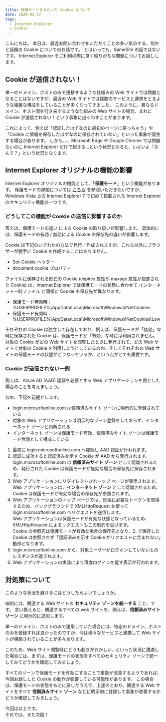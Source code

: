 ```yaml
---
title: 保護モードをまたいだ Cookie について
date: 2020-03-27
tags: 
  - Internet Explorer
  - Cookie
---
```


こんにちは。
本日は、最近お問い合わせをいただくことの多い気のする、何かと話題の Cookie についてのお話です。
とはいっても、SameSite の話ではないです。
Internet Explorer をご利用の際に良く陥りがちな問題についてお話しします。

## Cookie が送信されない！
単一のドメイン、ホストのみで遷移するような仕組みの Web サイトでは問題となることはないですが、最近の Web サイトでは複数のサービスと連携をとるような複雑な構成をしていることが多くなってきました。
このように、異なるドメイン、ホスト間を行き来するような仕組みの Web サイトの場合、まれに Cookie が送信されない！という事象に出くわすことがあります。

これによって、例えば「認証したはずなのに最初のページに戻っちゃう」や「Cookie に情報を保存したはずなのに保存されていない」といった事象が発生する場合があります。
しかも、、、Microsoft Edge や Google Chrome では問題ないのに Internet Explorer だけで起きる…という状況となると、いよいよ「なんで？」という状況となります。

## Internet Explorer オリジナルの機能の影響
Internet Explorer オリジナルの機能として、「**保護モード**」という機能があります。
保護モードの詳細については [こちら](../protected-mode/) を参照いただきたいですが、Windows Vista 上の Internet Explorer 7 で初めて搭載された Internet Explorer のセキュリティ機能の一つです。

### どうしてこの機能が Cookie の送信に影響するのか

答えは、保護モードの違い による Cookie の取り扱いが影響します。
具体的には、保護モードの有効 / 無効による Cookie の保存先の違いが影響します。

Cookie は下記のいずれかの方法で発行／作成されますが、これら以外にブラウザーが勝手に Cookie を作成することはありません。

  - Set-Cookie ヘッダー
  - document.cookie プロパティ

ファイルに保存される形式の Cookie (expires 属性や maxage 属性が指定された Cookie) は、Internet Explorer では保護モードの状態に合わせて インターネット一時ファイル と同様に Cookie も保存先が異なります。

  - 保護モード無効時 : %USERPROFILE%\AppData\Local\Microsoft\Windows\INetCookies
  - 保護モード有効時 : %USERPROFILE%\AppData\Local\Microsoft\Windows\INetCookies\Low

それぞれの Cookie は独立して存在しており、例えば、保護モードが「無効」な時に保存された Cookie は、保護モードが「有効」な時には利用されません。
対象の Cookie がどの Web サイトを閲覧したときに発行されて、どの Web サイトで対象の Cookie を利用しようとしているのか、そしてそれぞれの Web サイトの保護モードの状態がどうなっているか、という点がとても重要です。

### Cookie が送信されない一例

例えば、Azure AD (AAD) 認証を必要とする Web アプリケーションを例とした場合のことを考えましょう。

なお、下記を前提とします。

  - login.microsoftonline.com は信頼済みサイト ゾーンに明示的に登録されている
  - 対象の Web アプリケーションは明示的なゾーン登録をしておらず、インターネット ゾーンと判断される
  - インターネット ゾーンは保護モード有効、信頼済みサイト ゾーンは保護モード無効として構成している

1. 最初に login.microsoftonline.com へ接続し AAD 認証が行われます。
1. 認証に成功すると認証済みを示す Cookie が AAD から発行されます。  
login.microsoftonline.com は **信頼済みサイト ゾーン** として認識されるため、発行された Cookie は保護モードが無効な場合の保存先に保存されます。
1. Web アプリケーションにリダイレクトされトップ ページが表示されます。  
Web アプリケーションは、**インターネット ゾーン** として認識されるため、Cookie は保護モードが有効な場合の保存先が参照されます。
1. Web アプリケーションのトップ ページでは、処理に必要なトークンを取得するため、バックグラウンドで XMLHttpRequest を使って login.microsoftonline.com へリクエストを送信します。  
Web アプリケーションは保護モードが有効な状態となっているため、XMLHttpRequest によるリクエストもこの制約を受けます。  
Cookie の参照先は保護モードが有効な場合の保存先となり、2. で保存した Cookie は参照されず「認証済みを示す Cookie がリクエストに含まれない」動作となります。
1. login.microsoftonline.com から、対象ユーザーがログオンしていないとのレスポンスが返されます。
1. Web アプリケーションの実装により再度ログインを促す表示が行われます。

## 対処策について

このような状況を避けるにはどうしたらよいでしょうか。

端的には、関連する Web サイトの **セキュリティ ゾーンを統一する** こと、です。
言い換えると、関連するすべての web サイトを、例えば、**信頼済みサイト ゾーン** に明示的に追加します。

単一のドメイン、ホストのみで運用していた場合には、特定のドメイン、ホストのみを登録すれば良かったのですが、今は様々なサービスと連携して Web サイトが構築されていることが多々あります。

このため、Web サイト閲覧時にどうも動きがおかしい…といった状況に遭遇した場合には、まずは、保護モードの状態をすべてのセキュリティ ゾーンで統一してみてどうかを確認してみましょう。

すべてのゾーンで保護モードを有効にすることで事象が改善するようであれば、今回お話しした Cookie の動作が影響している可能性があります。
この場合は、保護モードの状態をもとに戻したうえで、上述のとおり、関連する Web サイトをすべて **信頼済みサイト ゾーン** などに明示的に登録して事象が改善するかどうか確認してみましょう。


今回は以上です。  
それでは、また次回！
